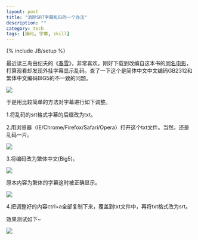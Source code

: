 ```yaml
---
layout: post
title: "消除SRT字幕乱码的一个办法"
description: ""
category: tech
tags: [编码, 字幕, skill]
---
```

{% include JB/setup %}

最近读三岛由纪夫的《[春雪](http://book.douban.com/subject/3987362/ "豆瓣链接")》，非常喜欢。刚好下载到改编自这本书的[同名电影](http://movie.douban.com/subject/1478789/ "豆瓣链接")，打算观看却发现外挂字幕显示乱码。查了一下这个是简体中文中文编码GB2312和繁体中文编码BIG5的不一致的问题。

![](http://farm8.staticflickr.com/7086/7112438069_25958720b1.jpg)

于是用比较简单的方法对字幕进行如下调整。

1\.将乱码的srt格式字幕的后缀改为txt。

2\.用浏览器（IE/Chrome/Firefox/Safari/Opera）打开这个txt文件。当然，还是乱码一片。

![](http://farm8.staticflickr.com/7185/6966361144_54be7b6f5e.jpg)

3\.将编码改为繁体中文(Big5)。

![](http://farm8.staticflickr.com/7139/7112437795_bbc263acf5.jpg)

原本内容为繁体的字幕这时被正确显示。

![](http://farm8.staticflickr.com/7048/6966360870_a3a4520c48_z.jpg)

4\.把调整好的内容ctrl+a全部复制下来，覆盖到txt文件中，再将txt格式改为srt。

效果测试如下~

![](http://farm8.staticflickr.com/7092/6966360684_f324aeacba.jpg)